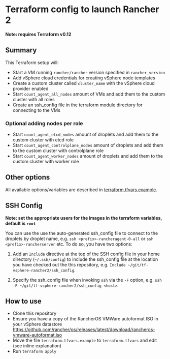 # Terraform config to launch Rancher 2

**Note: requires Terraform v0.12**

## Summary

This Terraform setup will:

- Start a VM running `rancher/rancher` version specified in `rancher_version`
- Add vSphere cloud credentials for creating vSphere node templates
- Create a custom cluster called `cluster_name` with the vSphere cloud provider enabled
- Start `count_agent_all_nodes` amount of VMs and add them to the custom cluster with all roles
- Create an ssh_config file in the terraform module directory for connecting to the VMs

### Optional adding nodes per role
- Start `count_agent_etcd_nodes` amount of droplets and add them to the custom cluster with etcd role
- Start `count_agent_controlplane_nodes` amount of droplets and add them to the custom cluster with controlplane role
- Start `count_agent_worker_nodes` amount of droplets and add them to the custom cluster with worker role

## Other options

All available options/variables are described in [terraform.tfvars.example](https://github.com/axeal/tf-vsphere-rancher2/blob/master/terraform.tfvars.example).

## SSH Config

**Note: set the appropriate users for the images in the terraform variables, default is `root`**

You can use the use the auto-generated ssh_config file to connect to the droplets by droplet name, e.g. `ssh <prefix>-rancheragent-0-all` or `ssh <prefix>-rancherserver` etc. To do so, you have two options:

1. Add an `Include` directive at the top of the SSH config file in your home directory (`~/.ssh/config`) to include the ssh_config file at the location you have checked out the this repository, e.g. `Include ~/git/tf-vsphere-rancher2/ssh_config`.

2. Specify the ssh_config file when invoking `ssh` via the `-F` option, e.g. `ssh -F ~/git/tf-vsphere-rancher2/ssh_config <host>`.

## How to use

- Clone this repository
- Ensure you have a copy of the RancherOS VMWare autoformat ISO in your vSphere datastore https://github.com/rancher/os/releases/latest/download/rancheros-vmware-autoformat.iso
- Move the file `terraform.tfvars.example` to `terraform.tfvars` and edit (see inline explanation)
- Run `terraform apply`
